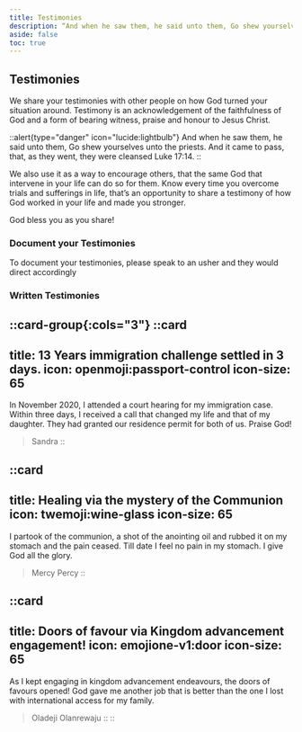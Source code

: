 ```yaml
---
title: Testimonies
description: “And when he saw them, he said unto them, Go shew yourselves unto the priests. And it came to pass, that, as they went, they were cleansed ” Luke 17:14
aside: false
toc: true
---
```


## Testimonies

We share your testimonies with other people on how God turned your situation around. Testimony is an acknowledgement of the faithfulness of God and a form of bearing witness, praise and honour to Jesus Christ.

::alert{type="danger" icon="lucide:lightbulb"}
  And when he saw them, he said unto them, Go shew yourselves unto the priests. 
  And it came to pass, that, as they went, they were cleansed 
  Luke 17:14.
::


We also use it as a way to encourage others, that the same God that intervene in your life can do so for them. Know every time you overcome trials and sufferings in life, that’s an opportunity to share a testimony of how God worked in your life and made you stronger. <br>

God bless you as you share!

### Document your Testimonies

To document your testimonies, please speak to an usher and they would direct accordingly

### Written Testimonies 

::card-group{:cols="3"}
  ::card
  ---
  title: 13 Years immigration challenge settled in 3 days.
  icon: openmoji:passport-control
  icon-size: 65
  ---
  In November 2020, I attended a court hearing for my immigration case. Within three days, I received a call that changed my life and that of my daughter. They had granted our residence permit for both of us. Praise God! <br>
  
  > Sandra
  ::

  ::card
  ---
  title: Healing via the mystery of the Communion
  icon: twemoji:wine-glass
  icon-size: 65
  ---
   I partook of the communion, a shot of the anointing oil and rubbed it on my stomach and the pain ceased. Till date I feel no pain in my stomach. I give God all the glory. <br>
   
   > Mercy Percy
  ::

  ::card
  ---
  title: Doors of favour via Kingdom advancement engagement!
  icon: emojione-v1:door
  icon-size: 65
  ---
  As I kept engaging in kingdom advancement endeavours, the doors of favours opened! God gave me another job that is better than the one I lost with international access for my family. <br>
  
  > Oladeji Olanrewaju
  ::
::

